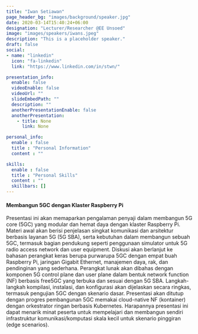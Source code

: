 ```yaml
---
title: "Iwan Setiawan"
page_header_bg: "images/background/speaker.jpg"
date: 2020-03-14T15:40:24+06:00
designation: "Lecturer/Researcher @EE Unsoed"
image: "images/speakers/iwans.jpeg"
description: "This is a placeholder speaker."
draft: false
social:
- name: "linkedin"
  icon: "fa-linkedin"
  link: "https://www.linkedin.com/in/stwn/"

presentation_info:
  enable: false
  videoEnable: false
  videoUrl: ""
  slideEmbedPath: ""
  description: ""
  anotherPresentationEnable: false
  anotherPresentation:
    - title: None
      link: None

personal_info:
  enable : false
  title : "Personal Information"
  content : ""

skills:
  enable : false
  title : "Personal Skills"
  content : ""
  skillbars: []
---
```


#### Membangun 5GC dengan Klaster Raspberry Pi

Presentasi ini akan memaparkan pengalaman penyaji dalam membangun 5G core (5GC) yang modular dan hemat daya dengan klaster Raspberry Pi. Materi awal akan berisi penjelasan singkat komunikasi dan arsitektur berbasis layanan 5G (5G SBA), serta kebutuhan dalam membangun sebuah 5GC, termasuk bagian pendukung seperti penggunaan simulator untuk 5G radio access network dan user equipment. Diskusi akan berlanjut ke bahasan perangkat keras berupa purwarupa 5GC dengan empat buah Raspberry Pi, jaringan Gigabit Ethernet, manajemen daya, rak, dan pendinginan yang sederhana. Perangkat lunak akan dibahas dengan komponen 5G control plane dan user plane dalam bentuk network function (NF) berbasis free5GC yang terbuka dan sesuai dengan 5G SBA. Langkah-langkah kompilasi, instalasi, dan konfigurasi akan dijelaskan secara ringkas, termasuk pengujian 5GC dengan skenario dasar. Presentasi akan ditutup dengan progres pembangunan 5GC memakai cloud-native NF (kontainer) dengan orkestrator ringan berbasis Kubernetes. Harapannya presentasi ini dapat menarik minat peserta untuk mempelajari dan membangun sendiri infrastruktur komunikasi/komputasi skala kecil untuk skenario pinggiran (edge scenarios).
